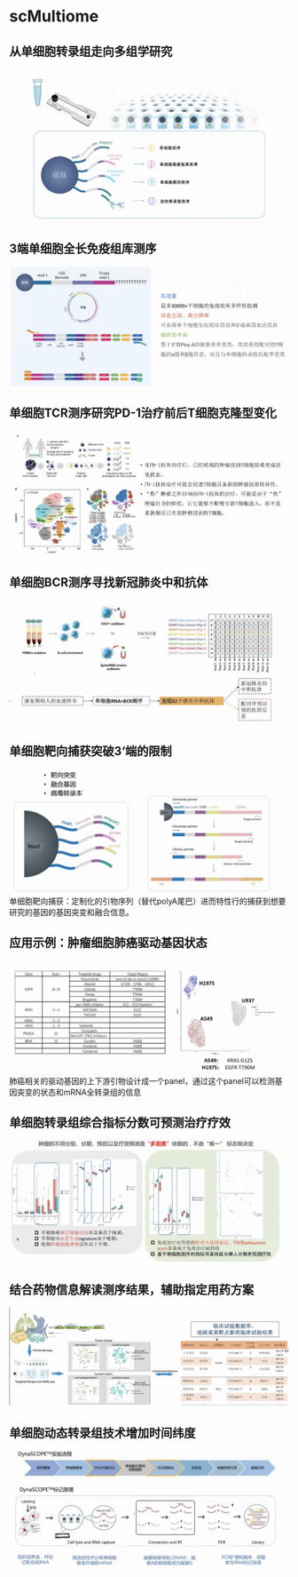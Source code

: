 # scMultiome
## 从单细胞转录组走向多组学研究
![](image/outline.png)
## 3端单细胞全长免疫组库测序
![](image/vdj.png)
## 单细胞TCR测序研究PD-1治疗前后T细胞克隆型变化
![](image/tcr.png)
## 单细胞BCR测序寻找新冠肺炎中和抗体
![](image/bcr.png)
## 单细胞靶向捕获突破3‘端的限制
![](image/3'_limitation.png)
单细胞靶向捕获：定制化的引物序列（替代polyA尾巴）进而特性行的捕获到想要研究的基因的基因突变和融合信息。
## 应用示例：肿瘤细胞肺癌驱动基因状态
![](image/example.png)
肺癌相关的驱动基因的上下游引物设计成一个panel，通过这个panel可以检测基因突变的状态和mRNA全转录组的信息
## 单细胞转录组综合指标分数可预测治疗疗效
![](image/application.png)
## 结合药物信息解读测序结果，辅助指定用药方案
![](image/application1.png)
## 单细胞动态转录组技术增加时间纬度
![](image/time-d.png)
